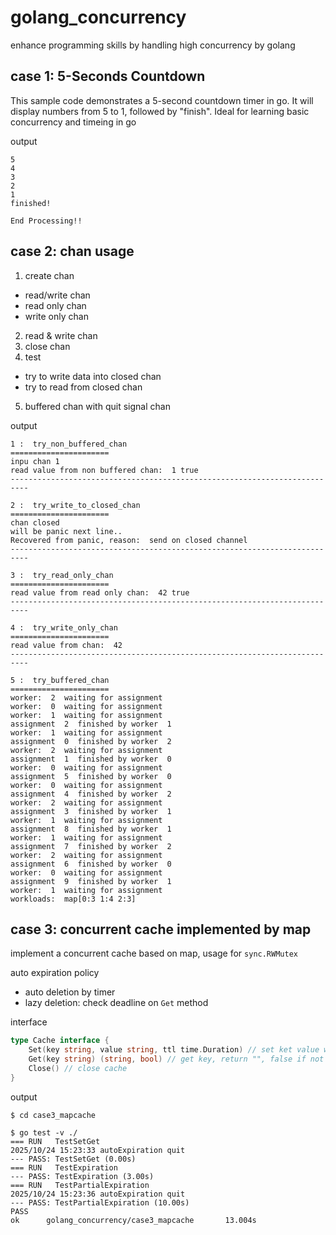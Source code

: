 # golang_concurrency
enhance programming skills by handling high concurrency by golang

## case 1: 5-Seconds Countdown
This sample code demonstrates a 5-second countdown timer in go. It will display numbers from 5 to 1, followed by "finish". Ideal for learning basic concurrency and timeing in go

output
```
5
4
3
2
1
finished!

End Processing!!
```

## case 2: chan usage

1. create chan
- read/write chan
- read only chan
- write only chan

2. read & write chan
3. close chan
4. test
- try to write data into closed chan
- try to read from closed chan
5. buffered chan with quit signal chan

output

```shell
1 :  try_non_buffered_chan 
======================
inpu chan 1
read value from non buffered chan:  1 true
--------------------------------------------------------------------------

2 :  try_write_to_closed_chan 
======================
chan closed
will be panic next line..
Recovered from panic, reason:  send on closed channel
--------------------------------------------------------------------------

3 :  try_read_only_chan 
======================
read value from read only chan:  42 true
--------------------------------------------------------------------------

4 :  try_write_only_chan 
======================
read value from chan:  42
--------------------------------------------------------------------------

5 :  try_buffered_chan 
======================
worker:  2  waiting for assignment
worker:  0  waiting for assignment
worker:  1  waiting for assignment
assignment  2  finished by worker  1
worker:  1  waiting for assignment
assignment  0  finished by worker  2
worker:  2  waiting for assignment
assignment  1  finished by worker  0
worker:  0  waiting for assignment
assignment  5  finished by worker  0
worker:  0  waiting for assignment
assignment  4  finished by worker  2
worker:  2  waiting for assignment
assignment  3  finished by worker  1
worker:  1  waiting for assignment
assignment  8  finished by worker  1
worker:  1  waiting for assignment
assignment  7  finished by worker  2
worker:  2  waiting for assignment
assignment  6  finished by worker  0
worker:  0  waiting for assignment
assignment  9  finished by worker  1
worker:  1  waiting for assignment
workloads:  map[0:3 1:4 2:3]
```

## case 3: concurrent cache implemented by map

implement a concurrent cache based on map, usage for `sync.RWMutex`

auto expiration policy
- auto deletion by timer
- lazy deletion: check deadline on `Get` method

interface
```go
type Cache interface {
	Set(key string, value string, ttl time.Duration) // set ket value with ttl
	Get(key string) (string, bool) // get key, return "", false if not exist
	Close() // close cache
}
```

output
```shell
$ cd case3_mapcache

$ go test -v ./
=== RUN   TestSetGet
2025/10/24 15:23:33 autoExpiration quit
--- PASS: TestSetGet (0.00s)
=== RUN   TestExpiration
--- PASS: TestExpiration (3.00s)
=== RUN   TestPartialExpiration
2025/10/24 15:23:36 autoExpiration quit
--- PASS: TestPartialExpiration (10.00s)
PASS
ok      golang_concurrency/case3_mapcache       13.004s
```
